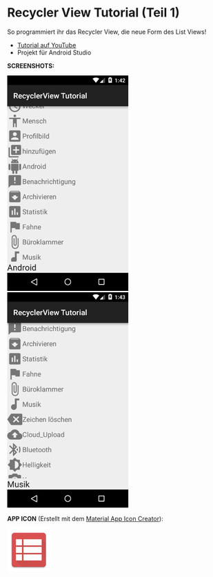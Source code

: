 # Recycler View Tutorial (Teil 1)
So programmiert ihr das Recycler View, die neue Form des List Views!

- [Tutorial auf YouTube](http://youtu.be/3CG-iXdje6E)
- Projekt für Android Studio

<b>SCREENSHOTS:</b>

<img src="https://github.com/derAndroidPro/RecyclerViewTutorial1/blob/master/device-2015-08-08-194233.png" height="500px"/>
<img src="https://github.com/derAndroidPro/RecyclerViewTutorial1/blob/master/device-2015-08-08-194255.png" height="500px"/>

<b>APP ICON</b> (Erstellt mit dem [Material App Icon Creator](http://romannurik.github.io/AndroidAssetStudio/icons-launcher.html)):

<img src="https://github.com/derAndroidPro/RecyclerViewTutorial1/blob/master/app/src/main/res/mipmap-xxxhdpi/ic_launcher.png" height="100px"/>
